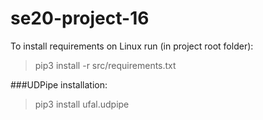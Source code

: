 # se20-project-16

To install requirements on Linux run (in project root folder):
>pip3 install -r src/requirements.txt

###UDPipe installation:
>pip3 install ufal.udpipe  
